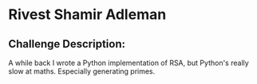 # Rivest Shamir Adleman
## Challenge Description: 
A while back I wrote a Python implementation of RSA, but Python's really slow at maths. Especially generating primes.

